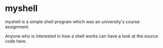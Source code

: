# myshell

myshell is a simple shell program which was an university's course assignment.

Anyone who is interested in how a shell works can have a look at the source code here.

